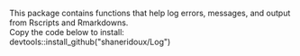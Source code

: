 This package contains functions that help log errors, messages, and output from Rscripts and Rmarkdowns.  
Copy the code below to install:  
devtools::install_github("shaneridoux/Log")  
